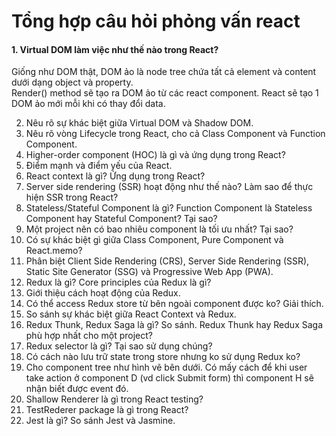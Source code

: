 # Tổng hợp câu hỏi phỏng vấn react
#### 1.	Virtual DOM làm việc như thế nào trong React?  
Giống như DOM thật, DOM ảo là node tree chứa tất cả element và content dưới dạng object và property.  
Render() method sẽ tạo ra DOM ảo từ các react component.
React sẽ tạo 1 DOM ảo mới mỗi khi có thay đổi data.
  
2.	Nêu rõ sự khác biệt giữa Virtual DOM và Shadow DOM.
3.	Nêu rõ vòng Lifecycle trong React, cho cả Class Component và Function Component.
4.	Higher-order component (HOC) là gì và ứng dụng trong React?
5.	Điểm mạnh và điểm yếu của React.
6.	React context là gì? Ứng dụng trong React?
7.	Server side rendering (SSR) hoạt động như thế nào? Làm sao để thực hiện SSR trong React?
8.	Stateless/Stateful Component là gì? Function Component là Stateless Component hay Stateful Component? Tại sao?
9.	Một project nên có bao nhiêu component là tối ưu nhất? Tại sao?
10.	Có sự khác biệt gì giữa Class Component, Pure Component và React.memo?
11.	Phân biệt Client Side Rendering (CRS), Server Side Rendering (SSR), Static Site Generator (SSG) và Progressive Web App (PWA).
12.	Redux là gì? Core principles của Redux là gì?
13.	Giới thiệu cách hoạt động của Redux.
14.	Có thể access Redux store từ bên ngoài component được ko? Giải thích.
15.	So sánh sự khác biệt giữa React Context và Redux.
16.	Redux Thunk, Redux Saga là gì? So sánh. Redux Thunk hay Redux Saga phù hợp nhất cho một project?
17.	Redux selector là gì? Tại sao sử dụng chúng?
18.	Có cách nào lưu trữ state trong store nhưng ko sử dụng Redux ko?
19.	Cho component tree như hình vẽ bên dưới.
Có mấy cách để khi user take action ở component D (vd click Submit form) thì component H sẽ nhận biết được event đó.
20.	Shallow Renderer là gì trong React testing?
21.	TestRederer package là gì trong React?
22.	Jest là gì? So sánh Jest và Jasmine.

